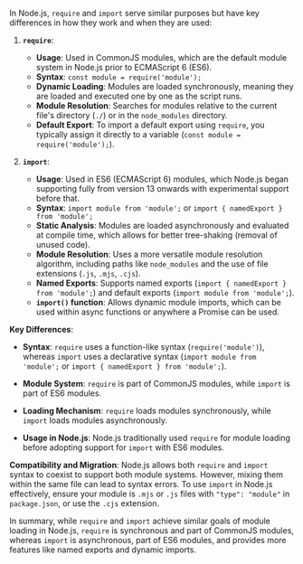 In Node.js, `require` and `import` serve similar purposes but have key differences in how they work and when they are used:

1. **`require`**:
   - **Usage**: Used in CommonJS modules, which are the default module system in Node.js prior to ECMAScript 6 (ES6).
   - **Syntax**: `const module = require('module');`
   - **Dynamic Loading**: Modules are loaded synchronously, meaning they are loaded and executed one by one as the script runs.
   - **Module Resolution**: Searches for modules relative to the current file's directory (`./`) or in the `node_modules` directory.
   - **Default Export**: To import a default export using `require`, you typically assign it directly to a variable (`const module = require('module');`).

2. **`import`**:
   - **Usage**: Used in ES6 (ECMAScript 6) modules, which Node.js began supporting fully from version 13 onwards with experimental support before that.
   - **Syntax**: `import module from 'module';` or `import { namedExport } from 'module';`
   - **Static Analysis**: Modules are loaded asynchronously and evaluated at compile time, which allows for better tree-shaking (removal of unused code).
   - **Module Resolution**: Uses a more versatile module resolution algorithm, including paths like `node_modules` and the use of file extensions (`.js`, `.mjs`, `.cjs`).
   - **Named Exports**: Supports named exports (`import { namedExport } from 'module';`) and default exports (`import module from 'module';`).
   - **`import()` function**: Allows dynamic module imports, which can be used within async functions or anywhere a Promise can be used.

**Key Differences**:

- **Syntax**: `require` uses a function-like syntax (`require('module')`), whereas `import` uses a declarative syntax (`import module from 'module';` or `import { namedExport } from 'module';`).

- **Module System**: `require` is part of CommonJS modules, while `import` is part of ES6 modules.

- **Loading Mechanism**: `require` loads modules synchronously, while `import` loads modules asynchronously.

- **Usage in Node.js**: Node.js traditionally used `require` for module loading before adopting support for `import` with ES6 modules.

**Compatibility and Migration**: Node.js allows both `require` and `import` syntax to coexist to support both module systems. However, mixing them within the same file can lead to syntax errors. To use `import` in Node.js effectively, ensure your module is `.mjs` or `.js` files with `"type": "module"` in `package.json`, or use the `.cjs` extension.

In summary, while `require` and `import` achieve similar goals of module loading in Node.js, `require` is synchronous and part of CommonJS modules, whereas `import` is asynchronous, part of ES6 modules, and provides more features like named exports and dynamic imports.